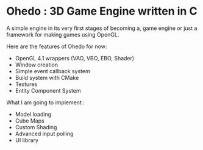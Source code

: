 # Ohedo : 3D Game Engine written in C

A simple engine in its very first stages of becoming a, game engine or just a framework for making games using OpenGL.

Here are the features of Ohedo for now:

- OpenGL 4.1 wrappers (VAO, VBO, EBO, Shader)
- Window creation
- Simple event callback system
- Build system with CMake
- Textures
- Entity Component System
  
What I am going to implement :
- Model loading
- Cube Maps
- Custom Shading
- Advanced input polling
- UI library